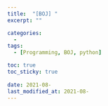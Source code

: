 ```yaml
---
title:  "[BOJ] "
excerpt: ""

categories:
  - 
tags:
  - [Programming, BOJ, python]

toc: true
toc_sticky: true
 
date: 2021-08-
last_modified_at: 2021-08-
---
```

#### 
##### 
```python
```